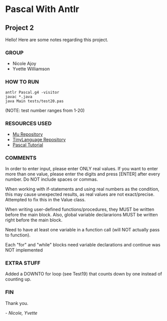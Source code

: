 # Pascal With Antlr
## Project 2 

Hello! Here are some notes regarding this project.

### GROUP
- Nicole Ajoy
- Yvette Williamson

### HOW TO RUN
    antlr Pascal.g4 -visitor
    javac *.java
    java Main tests/test20.pas

(NOTE: test number ranges from 1-20)

### RESOURCES USED
- [Mu Repository](https://github.com/bkiers/Mu)
- [TinyLanguage Repository](https://github.com/bkiers/tiny-language-antlr4)
- [Pascal Tutorial](https://www.tutorialspoint.com/pascal/index.htm)

### COMMENTS
In order to enter input, please enter ONLY real values. If you want to enter more than one value, please enter the digits and press [ENTER] after every number. Do NOT include spaces or commas.

When working with if-statements and using real numbers as the condition, this may cause unexpected results, as real values are not exact/precise. Attempted to fix this in the Value class.

When writing user-defined functions/procedures, they MUST be written before the main block. Also, global variable declararions MUST be written right before the main block.

Need to have at least one variable in a function call (will NOT actually pass to function).

Each "for" and "while" blocks need variable declarations and continue was NOT implemented

### EXTRA STUFF
Added a DOWNTO for loop (see Test19) that counts down by one instead of counting up.

### FIN
Thank you.

*- Nicole, Yvette*
